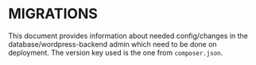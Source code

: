 # MIGRATIONS

This document provides information about needed config/changes in the database/wordpress-backend admin which need to be done on deployment.
The version key used is the one from `composer.json`.

